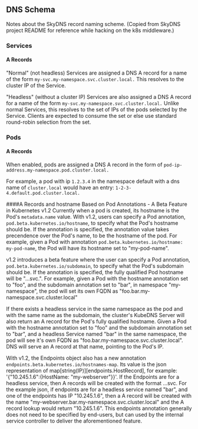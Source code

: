 ## DNS Schema

Notes about the SkyDNS record naming scheme. (Copied from SkyDNS project README for reference while
hacking on the k8s middleware.)

### Services

#### A Records

"Normal" (not headless) Services are assigned a DNS A record for a name of the form `my-svc.my-namespace.svc.cluster.local.`
This resolves to the cluster IP of the Service.

"Headless" (without a cluster IP) Services are also assigned a DNS A record for a name of the form `my-svc.my-namespace.svc.cluster.local.`
Unlike normal Services, this resolves to the set of IPs of the pods selected by the Service.
Clients are expected to consume the set or else use standard round-robin selection from the set.


### Pods

#### A Records

When enabled, pods are assigned a DNS A record in the form of `pod-ip-address.my-namespace.pod.cluster.local.`

For example, a pod with ip `1.2.3.4` in the namespace default with a dns name of `cluster.local` would have 
an entry: `1-2-3-4.default.pod.cluster.local.`

####A Records and hostname Based on Pod Annotations - A Beta Feature in Kubernetes v1.2
Currently when a pod is created, its hostname is the Pod's `metadata.name` value.
With v1.2, users can specify a Pod annotation, `pod.beta.kubernetes.io/hostname`, to specify what the Pod's hostname should be.
If the annotation is specified, the annotation value takes precendence over the Pod's name, to be the hostname of the pod.
For example, given a Pod with annotation `pod.beta.kubernetes.io/hostname: my-pod-name`, the Pod will have its hostname set to "my-pod-name".

v1.2 introduces a beta feature where the user can specify a Pod annotation, `pod.beta.kubernetes.io/subdomain`, to specify what the Pod's subdomain should be.
If the annotation is specified, the fully qualified Pod hostname will be "<hostname>.<subdomain>.<pod namespace>.svc.<cluster domain>".
For example, given a Pod with the hostname annotation set to "foo", and the subdomain annotation set to "bar", in namespace "my-namespace", the pod will set its own FQDN as "foo.bar.my-namespace.svc.cluster.local"

If there exists a headless service in the same namespace as the pod and with the same name as the subdomain, the cluster's KubeDNS Server will also return an A record for the Pod's fully qualified hostname.
Given a Pod with the hostname annotation set to "foo" and the subdomain annotation set to "bar", and a headless Service named "bar" in the same namespace, the pod will see it's own FQDN as "foo.bar.my-namespace.svc.cluster.local". DNS will serve an A record at that name, pointing to the Pod's IP.

With v1.2, the Endpoints object also has a new annotation `endpoints.beta.kubernetes.io/hostnames-map`. Its value is the json representation of map[string(IP)][endpoints.HostRecord], for example: '{"10.245.1.6":{HostName: "my-webserver"}}'.
If the Endpoints are for a headless service, then A records will be created with the format <hostname>.<service name>.<pod namespace>.svc.<cluster domain>
For the example json, if endpoints are for a headless service named "bar", and one of the endpoints has IP "10.245.1.6", then a A record will be created with the name "my-webserver.bar.my-namespace.svc.cluster.local" and the A record lookup would return "10.245.1.6".
This endpoints annotation generally does not need to be specified by end-users, but can used by the internal service controller to deliver the aforementioned feature.


